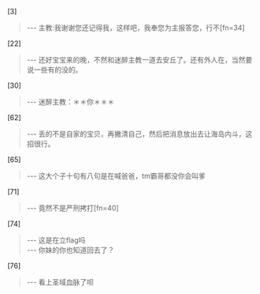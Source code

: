 
[3] 
>--- 主教:我谢谢您还记得我，这样吧，我奉您为主报答您，行不[fn=34]<br>

[22] 
>--- 还好宝宝来的晚，不然和迷醉主教一道去安丘了。还有外人在，当然要说一些有的没的。<br>

[30] 
>--- 迷醉主教：＊＊你＊＊＊<br>

[62] 
>--- 丢的不是自家的宝贝，再撇清自己，然后把消息放出去让海岛内斗，这招很行。<br>

[65] 
>--- 这大个子十句有八句是在喊爸爸，tm霸哥都没你会叫爹<br>

[71] 
>--- 竟然不是严刑拷打[fn=40]<br>

[74] 
>--- 这是在立flag吗<br>
>--- 你妹的你也知道回去了？<br>

[76] 
>--- 看上圣域血脉了呗<br>
